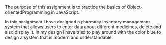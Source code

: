 The purpose of this assignment is to practice the basics of Object-orientedProgramming in JavaScript.

In this assignment i have designed a pharmacy inventory management system that allows users to enter data about different medicines,
delete and also display it. In my design i have tried to play around with the color blue to design a system that is modern and understandable. 